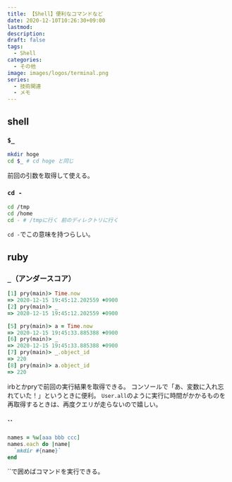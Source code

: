 ```yaml
---
title: 【Shell】便利なコマンドなど
date: 2020-12-10T10:26:30+09:00
lastmod:
description:
draft: false
tags:
  - Shell
categories:
  - その他
image: images/logos/terminal.png
series:
  - 技術関連
  - メモ
---
```


## shell

### `$_`

```sh
mkdir hoge
cd $_ # cd hoge と同じ
```

前回の引数を取得して使える。


### `cd -`

```sh
cd /tmp
cd /home
cd - # /tmpに行く 前のディレクトリに行く
```

`cd -`でこの意味を持つらしい。

## ruby

### `_`（アンダースコア）

```rb
[1] pry(main)> Time.now
=> 2020-12-15 19:45:12.202559 +0900
[2] pry(main)> _
=> 2020-12-15 19:45:12.202559 +0900

[5] pry(main)> a = Time.now
=> 2020-12-15 19:45:33.885388 +0900
[6] pry(main)> _
=> 2020-12-15 19:45:33.885388 +0900
[7] pry(main)> _.object_id
=> 220
[8] pry(main)> a.object_id
=> 220
```

irbとかpryで前回の実行結果を取得できる。
コンソールで「あ、変数に入れ忘れていた！」というときに便利。
`User.all`のように実行に時間がかかるものを再取得するときは、再度クエリが走らないので嬉しい。

### ``

```rb
names = %w[aaa bbb ccc]
names.each do |name|
  `mkdir #{name}`
end
```

``で囲めばコマンドを実行できる。
